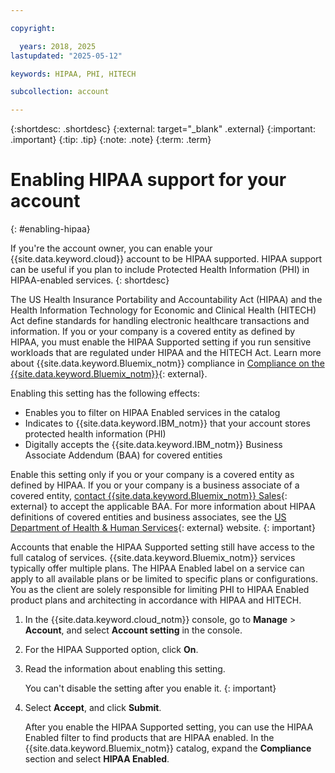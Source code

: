 ```yaml
---

copyright:

  years: 2018, 2025
lastupdated: "2025-05-12"

keywords: HIPAA, PHI, HITECH

subcollection: account

---
```


{:shortdesc: .shortdesc}
{:external: target="_blank" .external}
{:important: .important}
{:tip: .tip}
{:note: .note}
{:term: .term}


# Enabling HIPAA support for your account
{: #enabling-hipaa}

If you're the account owner, you can enable your {{site.data.keyword.cloud}} account to be HIPAA supported. HIPAA support can be useful if you plan to include Protected Health Information (PHI) in HIPAA-enabled services.
{: shortdesc}

The US Health Insurance Portability and Accountability Act (HIPAA) and the Health Information Technology for Economic and Clinical Health (HITECH) Act define standards for handling electronic healthcare transactions and information. If you or your company is a covered entity as defined by HIPAA, you must enable the HIPAA Supported setting if you run sensitive workloads that are regulated under HIPAA and the HITECH Act. Learn more about {{site.data.keyword.Bluemix_notm}} compliance in [Compliance on the {{site.data.keyword.Bluemix_notm}}](https://www.ibm.com/cloud/compliance){: external}.

Enabling this setting has the following effects:

* Enables you to filter on HIPAA Enabled services in the catalog
* Indicates to {{site.data.keyword.IBM_notm}} that your account stores protected health information (PHI)
* Digitally accepts the {{site.data.keyword.IBM_notm}} Business Associate Addendum (BAA) for covered entities

Enable this setting only if you or your company is a covered entity as defined by HIPAA. If you or your company is a business associate of a covered entity, [contact {{site.data.keyword.Bluemix_notm}} Sales](https://www.ibm.com/account/reg/us-en/signup?formid=MAIL-publiccloud){: external} to accept the applicable BAA. For more information about HIPAA definitions of covered entities and business associates, see the [US Department of Health & Human Services](https://www.hhs.gov/hipaa/for-professionals/covered-entities/index.html){: external} website.
{: important}

Accounts that enable the HIPAA Supported setting still have access to the full catalog of services. {{site.data.keyword.Bluemix_notm}} services typically offer multiple plans. The HIPAA Enabled label on a service can apply to all available plans or be limited to specific plans or configurations. You as the client are solely responsible for limiting PHI to HIPAA Enabled product plans and architecting in accordance with HIPAA and HITECH.

1. In the {{site.data.keyword.cloud_notm}} console, go to **Manage** > **Account**, and select **Account setting** in the console.
2. For the HIPAA Supported option, click **On**.
3. Read the information about enabling this setting.

    You can't disable the setting after you enable it.
    {: important}

4. Select **Accept**, and click **Submit**.

    After you enable the HIPAA Supported setting, you can use the HIPAA Enabled filter to find products that are HIPAA enabled. In the {{site.data.keyword.Bluemix_notm}} catalog, expand the **Compliance** section and select **HIPAA Enabled**.
